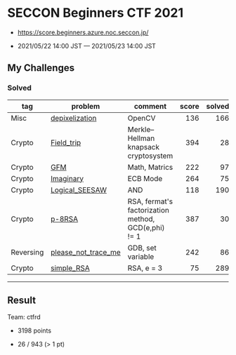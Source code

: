 # SECCON Beginners CTF 2021

* https://score.beginners.azure.noc.seccon.jp/

* 2021/05/22 14:00 JST — 2021/05/23 14:00 JST

## My Challenges

### Solved

| tag       | problem                                    | comment                                             | score | solved |
| --------- | ------------------------------------------ | --------------------------------------------------- | ----: | -----: |
| Misc      | [depixelization](depixelization)           | OpenCV                                              | 136   | 166    |
| Crypto    | [Field_trip](Field_trip)                   | Merkle–Hellman knapsack cryptosystem                | 394   | 28     |
| Crypto    | [GFM](GFM)                                 | Math, Matrics                                       | 222   | 97     |
| Crypto    | [Imaginary](Imaginary)                     | ECB Mode                                            | 264   | 75     |
| Crypto    | [Logical_SEESAW](Logical_SEESAW)           | AND                                                 | 118   | 190    |
| Crypto    | [p-8RSA](p-8RSA)                           | RSA, fermat's factorization method, GCD(e,phi) != 1 | 387   | 30     |
| Reversing | [please_not_trace_me](please_not_trace_me) | GDB, set variable                                   | 242   | 86     |
| Crypto    | [simple_RSA](simple_RSA)                   | RSA, e = 3                                          | 75    | 289    |

---

## Result

Team: ctfrd

* 3198 points

* 26 / 943 (> 1 pt)
